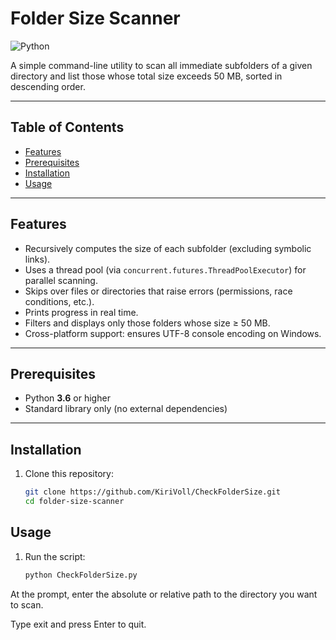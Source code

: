 # Folder Size Scanner

![Python](https://img.shields.io/badge/python-3.x-blue.svg)

A simple command-line utility to scan all immediate subfolders of a given directory and list those whose total size exceeds 50 MB, sorted in descending order.

---

## Table of Contents

* [Features](#features)  
* [Prerequisites](#prerequisites)  
* [Installation](#installation)  
* [Usage](#usage)  

---

## Features

- Recursively computes the size of each subfolder (excluding symbolic links).  
- Uses a thread pool (via `concurrent.futures.ThreadPoolExecutor`) for parallel scanning.  
- Skips over files or directories that raise errors (permissions, race conditions, etc.).  
- Prints progress in real time.  
- Filters and displays only those folders whose size ≥ 50 MB.  
- Cross-platform support: ensures UTF-8 console encoding on Windows.  

---

## Prerequisites

- Python **3.6** or higher  
- Standard library only (no external dependencies)  

---

## Installation

1. Clone this repository:
   ```bash
   git clone https://github.com/KiriVoll/CheckFolderSize.git
   cd folder-size-scanner

## Usage

1. Run the script:
   ```bash
   python CheckFolderSize.py

At the prompt, enter the absolute or relative path to the directory you want to scan.

Type exit and press Enter to quit.
